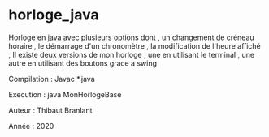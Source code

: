 # horloge_java
Horloge en java avec plusieurs options dont , un changement de créneau horaire , le démarrage d'un chronomètre , la modification de l'heure affiché ,
Il existe deux versions de mon horloge , une en utilisant le terminal , une autre en utilisant des boutons grace a swing 

Compilation : Javac *.java

Execution : java MonHorlogeBase

Auteur : Thibaut Branlant

Année : 2020
